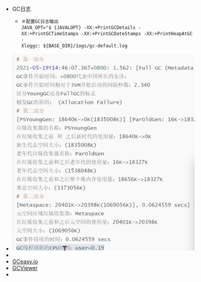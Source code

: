 - GC日志
	- ```shell
	  ＃配置GC日志输出
	  JAVA_OPT="$ {JAVALOPT} -XX:+PrintGCDetails -XX:+PrintGCTimeStamps -XX:+PrintGCDateStamps -XX:+PrintHeapAtGC -
	  Xloggc: ${BASE_DIR}/1ogs/gc-default.log
	  ```
- ![image.png](../assets/image_1709103174159_0.png)
-
- [GCeasy.io](https://gceasy.io/)
- [GCViewer](https://www.tagtraum.com/gcviewer.html)
-